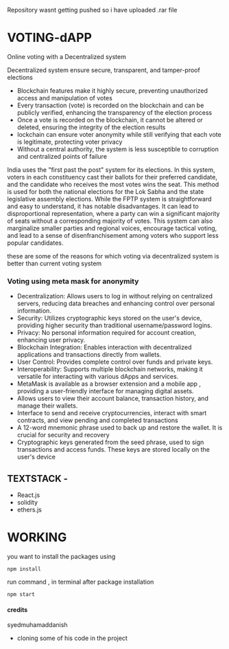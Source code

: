 Repository wasnt getting pushed so i have uploaded .rar file 

# VOTING-dAPP
Online voting with a Decentralized system

Decentralized system ensure secure, transparent, and tamper-proof elections

* Blockchain features make it highly secure, preventing unauthorized access and manipulation of votes
* Every transaction (vote) is recorded on the blockchain and can be publicly verified, enhancing the transparency of the election process
* Once a vote is recorded on the blockchain, it cannot be altered or deleted, ensuring the integrity of the election results
* lockchain can ensure voter anonymity while still verifying that each vote is legitimate, protecting voter privacy
* Without a central authority, the system is less susceptible to corruption and centralized points of failure

India uses the "first past the post"  system for its elections. In this system, voters in each constituency cast their ballots for their preferred candidate, and the candidate who receives the most votes wins the seat. This method is used for both the national elections for the Lok Sabha and the state legislative assembly elections. While the FPTP system is straightforward and easy to understand, it has notable disadvantages. It can lead to disproportional representation, where a party can win a significant majority of seats without a corresponding majority of votes. This system can also marginalize smaller parties and regional voices, encourage tactical voting, and lead to a sense of disenfranchisement among voters who support less popular candidates.

these are some of the reasons for which voting via decentralized system is better than current voting system 

### Voting using meta mask for anonymity

* Decentralization: Allows users to log in without relying on centralized servers, reducing data breaches and enhancing control over personal information.
* Security: Utilizes cryptographic keys stored on the user's device, providing higher security than traditional username/password logins.
* Privacy: No personal information required for account creation, enhancing user privacy.
* Blockchain Integration: Enables interaction with decentralized applications and transactions directly from wallets.
* User Control: Provides complete control over funds and private keys.
* Interoperability: Supports multiple blockchain networks, making it versatile for interacting with various dApps and services.
* MetaMask is available as a browser extension and a mobile app , providing a user-friendly interface for managing digital assets.
* Allows users to view their account balance, transaction history, and manage their wallets.
* Interface to send and receive cryptocurrencies, interact with smart contracts, and view pending and completed transactions
* A 12-word mnemonic phrase used to back up and restore the wallet. It is crucial for security and recovery
* Cryptographic keys generated from the seed phrase, used to sign transactions and access funds. These keys are stored locally on the user's device

## TEXTSTACK -
* React.js
* solidity
* ethers.js



# WORKING

you want to install the packages using

```shell
npm install
```
run command , in terminal after package installation

```shell
npm start
```

#### credits

syedmuhamaddanish 
* cloning some of his code in the project
